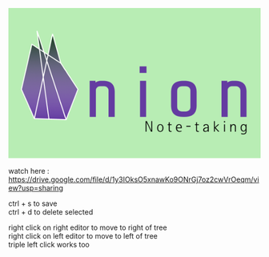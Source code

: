 ![image info](src/assets/Full%20logo.png)

watch here : https://drive.google.com/file/d/1y3IOksO5xnawKo9ONrGj7oz2cwVrOeqm/view?usp=sharing

ctrl + s to save<br>
ctrl + d to delete selected

right click on right editor to move to right of tree<br>
right click on left editor to move to left of tree<br>
triple left click works too

